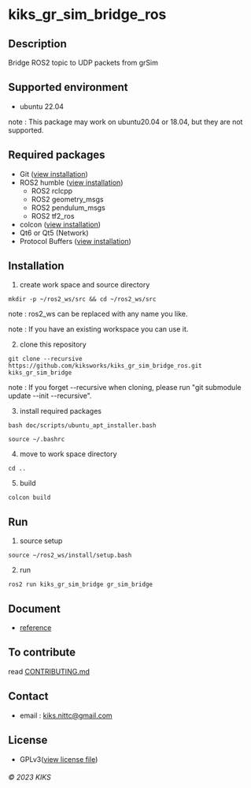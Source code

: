 # kiks_gr_sim_bridge_ros

## Description
Bridge ROS2 topic to UDP packets from grSim

## Supported environment
- ubuntu 22.04

note : This package may work on ubuntu20.04 or 18.04, but they are not supported.

## Required packages
- Git ([view installation](https://git-scm.com/book/en/v2/Getting-Started-Installing-Git))
- ROS2 humble ([view installation](https://docs.ros.org/en/humble/Installation.html))
  - ROS2 rclcpp
  - ROS2 geometry_msgs
  - ROS2 pendulum_msgs
  - ROS2 tf2_ros
- colcon ([view installation](https://docs.ros.org/en/humble/Tutorials/Beginner-Client-Libraries/Colcon-Tutorial.html))
- Qt6 or Qt5 (Network)
- Protocol Buffers ([view installation](https://github.com/protocolbuffers/protobuf#protobuf-compiler-installation))

## Installation
1. create work space and source directory
```
mkdir -p ~/ros2_ws/src && cd ~/ros2_ws/src
```
note : ros2_ws can be replaced with any name you like.

note : If you have an existing workspace you can use it.

2. clone this repository
```
git clone --recursive https://github.com/kiksworks/kiks_gr_sim_bridge_ros.git kiks_gr_sim_bridge
```
note : If you forget --recursive when cloning, please run "git submodule update --init --recursive".

3. install required packages
```
bash doc/scripts/ubuntu_apt_installer.bash
```
```
source ~/.bashrc
```

4. move to work space directory
```
cd ..
```
5. build
```
colcon build
```

## Run
1. source setup
```
source ~/ros2_ws/install/setup.bash
```
2. run
```
ros2 run kiks_gr_sim_bridge gr_sim_bridge
```

## Document
- [reference](doc/reference/index.md)
<!-- - [guide](doc/guide/index.md) -->

## To contribute
read [CONTRIBUTING.md](CONTRIBUTING.md)

## Contact
- email : kiks.nittc@gmail.com

## License
- GPLv3([view license file](LICENSE))

###### &copy; 2023 KIKS